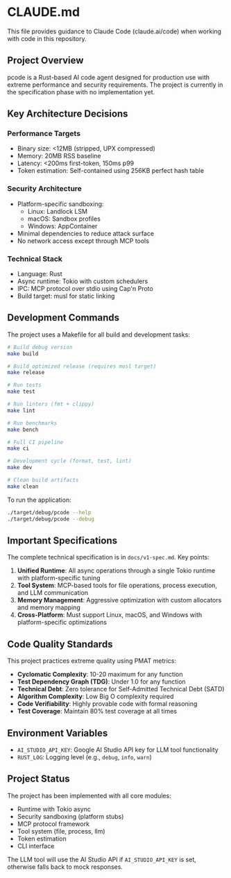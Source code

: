 # CLAUDE.md

This file provides guidance to Claude Code (claude.ai/code) when working with code in this repository.

## Project Overview

pcode is a Rust-based AI code agent designed for production use with extreme performance and security requirements. The project is currently in the specification phase with no implementation yet.

## Key Architecture Decisions

### Performance Targets
- Binary size: <12MB (stripped, UPX compressed)
- Memory: 20MB RSS baseline
- Latency: <200ms first-token, 150ms p99
- Token estimation: Self-contained using 256KB perfect hash table

### Security Architecture
- Platform-specific sandboxing:
  - Linux: Landlock LSM
  - macOS: Sandbox profiles
  - Windows: AppContainer
- Minimal dependencies to reduce attack surface
- No network access except through MCP tools

### Technical Stack
- Language: Rust
- Async runtime: Tokio with custom schedulers
- IPC: MCP protocol over stdio using Cap'n Proto
- Build target: musl for static linking

## Development Commands

The project uses a Makefile for all build and development tasks:

```bash
# Build debug version
make build

# Build optimized release (requires musl target)
make release

# Run tests
make test

# Run linters (fmt + clippy)
make lint

# Run benchmarks
make bench

# Full CI pipeline
make ci

# Development cycle (format, test, lint)
make dev

# Clean build artifacts
make clean
```

To run the application:
```bash
./target/debug/pcode --help
./target/debug/pcode --debug
```

## Important Specifications

The complete technical specification is in `docs/v1-spec.md`. Key points:

1. **Unified Runtime**: All async operations through a single Tokio runtime with platform-specific tuning
2. **Tool System**: MCP-based tools for file operations, process execution, and LLM communication
3. **Memory Management**: Aggressive optimization with custom allocators and memory mapping
4. **Cross-Platform**: Must support Linux, macOS, and Windows with platform-specific optimizations

## Code Quality Standards

This project practices extreme quality using PMAT metrics:
- **Cyclomatic Complexity**: 10-20 maximum for any function
- **Test Dependency Graph (TDG)**: Under 1.0 for any function
- **Technical Debt**: Zero tolerance for Self-Admitted Technical Debt (SATD)
- **Algorithm Complexity**: Low Big O complexity required
- **Code Verifiability**: Highly provable code with formal reasoning
- **Test Coverage**: Maintain 80% test coverage at all times

## Environment Variables

- `AI_STUDIO_API_KEY`: Google AI Studio API key for LLM tool functionality
- `RUST_LOG`: Logging level (e.g., `debug`, `info`, `warn`)

## Project Status

The project has been implemented with all core modules:
- Runtime with Tokio async
- Security sandboxing (platform stubs)
- MCP protocol framework
- Tool system (file, process, llm)
- Token estimation
- CLI interface

The LLM tool will use the AI Studio API if `AI_STUDIO_API_KEY` is set, otherwise falls back to mock responses.